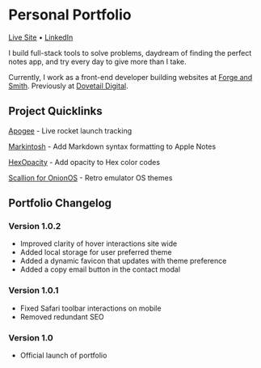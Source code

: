 # Personal Portfolio

[Live Site](https://austinchiatto.com) • [LinkedIn](https://www.linkedin.com/in/austin-chiatto/)

I build full-stack tools to solve problems, daydream of finding the perfect notes app, and try every day to give more than I take.

Currently, I work as a front-end developer building websites at [Forge and Smith](https://forgeandsmith.com/). Previously at [Dovetail Digital](https://www.dovetaildigital.ca/).

## Project Quicklinks

[Apogee](https://apogee-spaceflight-tracker.vercel.app/) - Live rocket launch tracking

[Markintosh](https://markintosh-for-mac.vercel.app/) - Add Markdown syntax formatting to Apple Notes

[HexOpacity](https://hex-opacity.austinchiatto.com/) - Add opacity to Hex color codes

[Scallion for OnionOS](https://github.com/OnionUI/Themes/pull/42) - Retro emulator OS themes

## Portfolio Changelog

### Version 1.0.2

- Improved clarity of hover interactions site wide
- Added local storage for user preferred theme
- Added a dynamic favicon that updates with theme preference
- Added a copy email button in the contact modal

### Version 1.0.1

- Fixed Safari toolbar interactions on mobile
- Removed redundant SEO

### Version 1.0

- Official launch of portfolio
